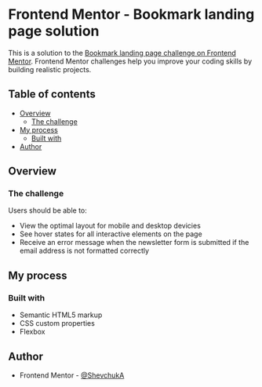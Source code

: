 # Frontend Mentor - Bookmark landing page solution

This is a solution to the [Bookmark landing page challenge on Frontend Mentor](https://www.frontendmentor.io/challenges/bookmark-landing-page-5d0b588a9edda32581d29158). Frontend Mentor challenges help you improve your coding skills by building realistic projects. 

## Table of contents

- [Overview](#overview)
  - [The challenge](#the-challenge)
- [My process](#my-process)
  - [Built with](#built-with)
- [Author](#author)


## Overview

### The challenge

Users should be able to:

- View the optimal layout for mobile and desktop devicies
- See hover states for all interactive elements on the page
- Receive an error message when the newsletter form is submitted if the email address is not formatted correctly


## My process

### Built with

- Semantic HTML5 markup
- CSS custom properties
- Flexbox

## Author

- Frontend Mentor - [@ShevchukA](https://www.frontendmentor.io/profile/ShevchukA)

